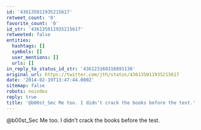 ```yaml
---
id: '436135011935215617'
retweet_count: '0'
favorite_count: '0'
id_str: '436135011935215617'
retweeted: false
entities:
  hashtags: []
  symbols: []
  user_mentions: []
  urls: []
in_reply_to_status_id_str: '436123160316891136'
original_url: https://twitter.com/jth/status/436135011935215617
date: '2014-02-19T13:47:44.000Z'
sitemap: false
robots: noindex
reply: true
title: '@b00st_Sec Me too. I didn’t crack the books before the test.'
---
```


@b00st_Sec Me too. I didn’t crack the books before the test.